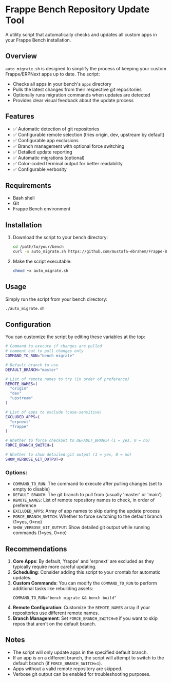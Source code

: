 # Frappe Bench Repository Update Tool

A utility script that automatically checks and updates all custom apps in your Frappe Bench installation.

## Overview

`auto_migrate.sh` is designed to simplify the process of keeping your custom Frappe/ERPNext apps up to date. The script:

- Checks all apps in your bench's `apps` directory
- Pulls the latest changes from their respective git repositories
- Optionally runs migration commands when updates are detected
- Provides clear visual feedback about the update process

## Features

- ✅ Automatic detection of git repositories
- ✅ Configurable remote selection (tries origin, dev, upstream by default)
- ✅ Configurable app exclusions
- ✅ Branch management with optional force switching
- ✅ Detailed update reporting
- ✅ Automatic migrations (optional)
- ✅ Color-coded terminal output for better readability
- ✅ Configurable verbosity

## Requirements

- Bash shell
- Git
- Frappe Bench environment

## Installation

1. Download the script to your bench directory:
   ```bash
   cd /path/to/your/bench
   curl -o auto_migrate.sh https://github.com/mustafa-ebrahem/Frappe-Bench-Auto-Migrate-Script/master/README.md
   ```

2. Make the script executable:
   ```bash
   chmod +x auto_migrate.sh
   ```

## Usage

Simply run the script from your bench directory:

```bash
./auto_migrate.sh
```

## Configuration

You can customize the script by editing these variables at the top:

```bash
# Command to execute if changes are pulled
# comment out to pull changes only
COMMAND_TO_RUN="bench migrate"

# Default branch to use
DEFAULT_BRANCH="master"

# List of remote names to try (in order of preference)
REMOTE_NAMES=(
  "origin"
  "dev"
  "upstream"
)

# List of apps to exclude (case-sensitive)
EXCLUDED_APPS=(
  "erpnext"
  "frappe"
)

# Whether to force checkout to DEFAULT_BRANCH (1 = yes, 0 = no)
FORCE_BRANCH_SWITCH=1

# Whether to show detailed git output (1 = yes, 0 = no)
SHOW_VERBOSE_GIT_OUTPUT=0
```

### Options:

- `COMMAND_TO_RUN`: The command to execute after pulling changes (set to empty to disable)
- `DEFAULT_BRANCH`: The git branch to pull from (usually 'master' or 'main')
- `REMOTE_NAMES`: List of remote repository names to check, in order of preference
- `EXCLUDED_APPS`: Array of app names to skip during the update process
- `FORCE_BRANCH_SWITCH`: Whether to force switching to the default branch (1=yes, 0=no)
- `SHOW_VERBOSE_GIT_OUTPUT`: Show detailed git output while running commands (1=yes, 0=no)

## Recommendations

1. **Core Apps**: By default, 'frappe' and 'erpnext' are excluded as they typically require more careful updating.
2. **Scheduling**: Consider adding this script to your crontab for automatic updates.
3. **Custom Commands**: You can modify the `COMMAND_TO_RUN` to perform additional tasks like rebuilding assets:
   ```
   COMMAND_TO_RUN="bench migrate && bench build"
   ```
4. **Remote Configuration**: Customize the `REMOTE_NAMES` array if your repositories use different remote names.
5. **Branch Management**: Set `FORCE_BRANCH_SWITCH=0` if you want to skip repos that aren't on the default branch.

## Notes

- The script will only update apps in the specified default branch.
- If an app is on a different branch, the script will attempt to switch to the default branch (if `FORCE_BRANCH_SWITCH=1`).
- Apps without a valid remote repository are skipped.
- Verbose git output can be enabled for troubleshooting purposes.

